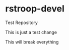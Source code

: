 rstroop-devel
=============

Test Repository

This is just a test change

This will break everything
